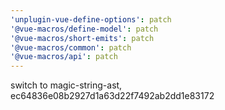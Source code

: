 ```yaml
---
'unplugin-vue-define-options': patch
'@vue-macros/define-model': patch
'@vue-macros/short-emits': patch
'@vue-macros/common': patch
'@vue-macros/api': patch
---
```


switch to magic-string-ast, ec64836e08b2927d1a63d22f7492ab2dd1e83172
